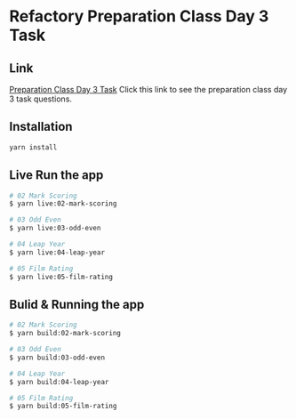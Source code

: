 # Refactory Preparation Class Day 3 Task

## Link

[Preparation Class Day 3 Task](https://github.com/alohdr/Tugas-Day-4) Click this link to see the preparation class day 3 task questions.

## Installation

```bash
yarn install
```

## Live Run the app

```bash
# 02 Mark Scoring
$ yarn live:02-mark-scoring

# 03 Odd Even
$ yarn live:03-odd-even

# 04 Leap Year
$ yarn live:04-leap-year

# 05 Film Rating
$ yarn live:05-film-rating
```

## Bulid & Running the app

```bash
# 02 Mark Scoring
$ yarn build:02-mark-scoring

# 03 Odd Even
$ yarn build:03-odd-even

# 04 Leap Year
$ yarn build:04-leap-year

# 05 Film Rating
$ yarn build:05-film-rating
```
